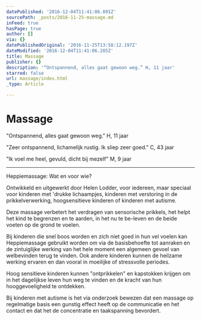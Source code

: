 ```yaml
---
datePublished: '2016-12-04T11:41:06.891Z'
sourcePath: _posts/2016-11-25-massage.md
inFeed: true
hasPage: true
author: []
via: {}
datePublishedOriginal: '2016-11-25T13:58:12.197Z'
dateModified: '2016-12-04T11:41:06.285Z'
title: Massage
publisher: {}
description: '“Ontspannend, alles gaat gewoon weg.” H, 11 jaar'
starred: false
url: massage/index.html
_type: Article

---
```

# Massage

"Ontspannend, alles gaat gewoon weg." H, 11 jaar

"Zeer ontspannend, lichamelijk rustig. Ik sliep zeer goed." C, 43 jaar

"Ik voel me heel, gevuld, dicht bij mezelf" M, 9 jaar

---

Heppiemassage: Wat en voor wie?

Ontwikkeld en uitgewerkt door Helen Lodder, voor iedereen, maar speciaal voor kinderen met 'drukke lichaampjes, kinderen met verstoring in de prikkelverwerking, hoogsensitieve kinderen of kinderen met autisme.

Deze massage verbetert het verdragen van sensorische prikkels, het helpt het kind te begrenzen en te aarden, in het nu te be-leven en de beide voeten op de grond te voelen.

Bij kinderen die snel boos worden en zich niet goed in hun vel voelen kan Heppiemassage gebruikt worden om via de basisbehoefte tot aanraken en de zintuiglijke werking van het hele moment een algemeen gevoel van welbevinden terug te vinden. Ook andere kinderen kunnen de heilzame werking ervaren en dan vooral in moeilijke of stressvolle periodes.

Hoog sensitieve kinderen kunnen "ontprikkelen" en kapstokken krijgen om in het dagelijkse leven hun weg te vinden en de kracht van hun hooggevoeligheid te ontdekken.

Bij kinderen met autisme is het via onderzoek bewezen dat een massage op regelmatige basis een gunstig effect heeft op de communicatie en het contact en dat het de concentratie en taakspanning bevordert.
